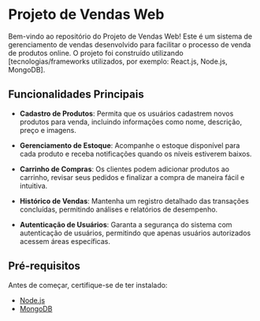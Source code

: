 # Projeto de Vendas Web

Bem-vindo ao repositório do Projeto de Vendas Web! Este é um sistema de gerenciamento de vendas desenvolvido para facilitar o processo de venda de produtos online. O projeto foi construído utilizando [tecnologias/frameworks utilizados, por exemplo: React.js, Node.js, MongoDB].

## Funcionalidades Principais

- **Cadastro de Produtos**: Permita que os usuários cadastrem novos produtos para venda, incluindo informações como nome, descrição, preço e imagens.

- **Gerenciamento de Estoque**: Acompanhe o estoque disponível para cada produto e receba notificações quando os níveis estiverem baixos.

- **Carrinho de Compras**: Os clientes podem adicionar produtos ao carrinho, revisar seus pedidos e finalizar a compra de maneira fácil e intuitiva.

- **Histórico de Vendas**: Mantenha um registro detalhado das transações concluídas, permitindo análises e relatórios de desempenho.

- **Autenticação de Usuários**: Garanta a segurança do sistema com autenticação de usuários, permitindo que apenas usuários autorizados acessem áreas específicas.

## Pré-requisitos

Antes de começar, certifique-se de ter instalado:

- [Node.js](https://nodejs.org/)
- [MongoDB](https://www.mongodb.com/)
